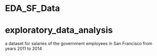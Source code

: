 # EDA_SF_Data

<h1>exploratory_data_analysis</h1>
a dataset for salaries of the government employees in San Francisco from years 2011 to 2014
